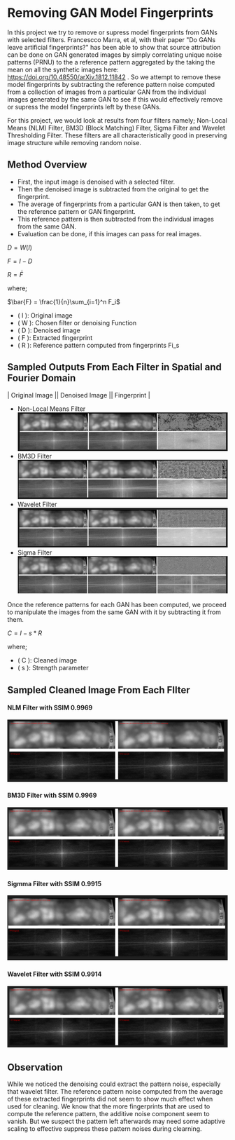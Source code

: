 # Removing GAN Model Fingerprints
In this project we try to remove or supress model fingerprints from GANs with selected filters. Francescco Marra, et al, with their paper "Do GANs leave artificial fingerprints?" has been able to show that source attribution can be done on GAN generated images by simply correlating unique noise patterns (PRNU) to the a reference pattern aggregated by the taking the mean on all the synthetic images here: https://doi.org/10.48550/arXiv.1812.11842 . So we attempt to remove these model fingerprints by subtracting the reference pattern noise computed from a collection of images from a particular GAN from the individual images generated by the same GAN to see if this would effectively remove or supress the model fingerprints left by these GANs.

For this project, we would look at results from four filters namely; Non-Local Means (NLM) Filter, BM3D (Block Matching) Filter, Sigma Filter and Wavelet Thresholding Filter. These filters are all characteristically good in preserving image structure while removing random noise.

## Method Overview
* First, the input image is denoised with a selected filter.
* Then the denoised image is subtracted from the original to get the fingerprint.
* The average of fingerprints from a particular GAN is then taken, to get the reference pattern or GAN fingerprint.
* This reference pattern is then subtracted from the individual images from the same GAN.
* Evaluation can be done, if this images can pass for real images.

$D = W(I)$

$F = I - D$
    
$R = \bar{F}$

where;

$\bar{F} = \frac{1}{n}\sum_{i=1}^n F_i$

- \( I \): Original image  
- \( W \): Chosen filter or denoising Function 
- \( D \): Denoised image   
- \( F \): Extracted fingerprint  
- \( R \): Reference pattern computed from fingerprints Fi_s

## Sampled Outputs From Each Filter in Spatial and Fourier Domain
|         Original Image       ||       Denoised Image      ||     Fingerprint      |
- Non-Local Means Filter
![nlm](disp_imgs/image.png)
- BM3D Filter
![bm3d](disp_imgs/image-1.png)
- Wavelet Filter
![wavelet](disp_imgs/image-2.png)
- Sigma Filter
![sigma](disp_imgs/image-3.png)

Once the reference patterns for each GAN has been computed, we proceed to manipulate the images from the same GAN with it by subtracting it from them.

$C = I - s * R$

where;
- \( C \): Cleaned image
- \( s \): Strength parameter 

## Sampled Cleaned Image From Each FIlter

#### NLM Filter with SSIM 0.9969
![nlmcleaned](disp_imgs/image-4.png)
#### BM3D Filter with SSIM 0.9969
![bm3dcleaned](disp_imgs/image-5.png)
#### Sigmma Filter with SSIM 0.9915
![sigmacleaned](disp_imgs/image-6.png)
#### Wavelet Filter with SSIM 0.9914
![waveletcleaned](disp_imgs/image-7.png)

## Observation
While we noticed the denoising could extract the pattern noise, especially that wavelet filter. The reference pattern noise computed from the average of these extracted fingerprints did not seem to show much effect when used for cleaning. We know that the more fingerprints that are used to compute the reference pattern, the additive noise component seem to vanish. But we suspect the pattern left afterwards may need some adaptive scaling to effective suppress these pattern noises during clearning.




